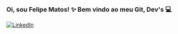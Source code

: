 ### Oi, sou Felipe Matos! ✨ Bem vindo ao meu Git, Dev's 💻
[![LinkedIn](https://img.shields.io/badge/LinkedIn-0077B5?style=for-the-badge&logo=linkedin&logoColor=white)](https://www.linkedin.com/in/felipematoslima/)
